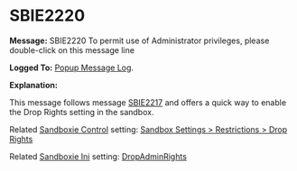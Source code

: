 # SBIE2220


**Message:** SBIE2220 To permit use of Administrator privileges, please double-click on this message line

**Logged To:** [Popup Message Log](PopupMessageLog).

**Explanation:**

This message follows message [SBIE2217](SBIE2217) and offers a quick way to enable the Drop Rights setting in the sandbox.

Related [Sandboxie Control](SandboxieControl) setting: [Sandbox Settings > Restrictions > Drop Rights](RestrictionsSettings#drop)

Related [Sandboxie Ini](SandboxieIni) setting: [DropAdminRights](DropAdminRights)
